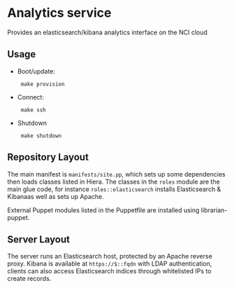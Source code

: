 Analytics service
=================

Provides an elasticsearch/kibana analytics interface on the NCI cloud

Usage
-----

 * Boot/update:

        make provision

 * Connect:

        make ssh

 * Shutdown

        make shutdown

Repository Layout
-----------------

The main manifest is `manifests/site.pp`, which sets up some dependencies then
loads classes listed in Hiera. The classes in the `roles` module are the main
glue code, for instance `roles::elasticsearch` installs Elasticsearch &
Kibanaas well as sets up Apache.

External Puppet modules listed in the Puppetfile are installed using
librarian-puppet. 

Server Layout
-------------

The server runs an Elasticsearch host, protected by an Apache reverse proxy.
Kibana is available at `https://$::fqdn` with LDAP authentication, clients can
also access Elasticsearch indices through whitelisted IPs to create records.
